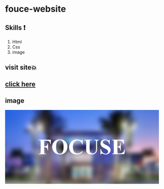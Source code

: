 # fouce-website

## Skills :exclamation:
1. Html
1. Css
1. image

## visit site💥

[click here](https://hanaazakaria.github.io/fouce-website/)
-------

## image
![](img/screenshot--2021.11.05-19_30_56.png)


